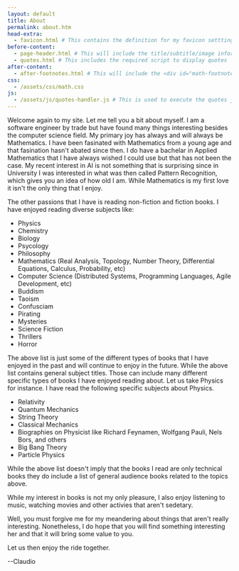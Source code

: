 ```yaml
---
layout: default
title: About
permalink: about.htm
head-extra:
  - favicon.html # This contains the definition for my favicon setttings
before-content:
  - page-header.html # This will include the title/subtitle/image information from page
  - quotes.html # This includes the required script to display quotes
after-content:
  - after-footnotes.html # This will include the <div id="math-footnotes"></div> element
css:
  - /assets/css/math.css
js:
  - /assets/js/quotes-handler.js # This is used to execute the quotes javascript command
---
```


Welcome again to my site.  Let me tell you a bit about myself.  I am a software engineer by trade but have found many
things interesting besides the computer science field.  My primary joy has always and will always be Mathematics.  I
have been fasinated with Mathematics from a young age and that fasination hasn't abated since then.  I do have a
bachelar in Applied Mathematics that I have always wished I could use but that has not been the case.  My recent
interest in AI is not something that is surprising since in University I was interested in what was then called
Pattern Recognition, which gives you an idea of how old I am.  While Mathematics is my first love it isn't the only
thing that I enjoy.

The other passions that I have is reading non-fiction and fiction books.  I have enjoyed reading diverse subjects like:

- Physics
- Chemistry
- Biology
- Psycology
- Philosophy
- Mathematics (Real Analysis, Topology, Number Theory, Differential Equations, Calculus, Probability, etc)
- Computer Science (Distributed Systems, Programming Languages, Agile Development, etc)
- Buddism
- Taoism
- Confusciam
- Pirating
- Mysteries
- Science Fiction
- Thrillers
- Horror

The above list is just some of the different types of books that I have enjoyed in the past and will continue to enjoy
in the future.  While the above list contains general subject titles.  Those can include many different specific types
of books I have enjoyed reading about.  Let us take Physics for instance.  I have read the following specific subjects
about Physics.

- Relativity
- Quantum Mechanics
- String Theory
- Classical Mechanics
- Biographies on Physicist like Richard Feynamen, Wolfgang Pauli, Nels Bors, and others
- Big Bang Theory
- Particle Physics

While the above list doesn't imply that the books I read are only technical books they do include a list of general
audience books related to the topics above.

While my interest in books is not my only pleasure,  I also enjoy listening to music, watching movies and other
activies that aren't sedetary.

Well, you must forgive me for my meandering about things that aren't really interesting.  Nonetheless, I do hope that
you will find something interesting her and that it will bring some value to you.

Let us then enjoy the ride together.

--Claudio


